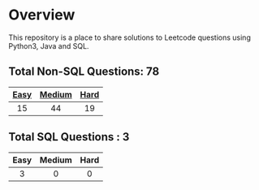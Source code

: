 # Overview

This repository is a place to share solutions to Leetcode questions using Python3, Java and SQL.


## Total Non-SQL Questions: 78

| [Easy](https://github.com/ezryn-zaharoff/leetcode-solutions/tree/master/01-easy) | [Medium](https://github.com/ezryn-zaharoff/leetcode-solutions/tree/master/02-medium) | [Hard](https://github.com/ezryn-zaharoff/leetcode-solutions/tree/master/03-hard) |
|:----:|:------:|:----:|
|  15  |   44   |  19  |


## Total SQL Questions : 3

| Easy | Medium | Hard |
|:----:|:------:|:----:|
|   3  |    0   |   0  |
